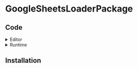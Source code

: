 # GoogleSheetsLoaderPackage

## Code
<details>
  <summary>Editor</summary>

  - [GoogleSheetEditor](Scripts/GoogleSheetEditor.cs) <br>
  - WindowEditor Layout 구현 클래스
    <br><br>
  - [GoogleSheetDataContainer](Scripts/GoogleSheetDataContainer.cs) <br><br>
  - [GoogleSheetResponse](Scripts/GoogleSheetResponse.cs) <br><br>
  - [GoogleSheetDefine](Scripts/GoogleSheetDefine.cs)

</details>

<details>
  <summary>Runtime</summary>

  - [GoogleSheetLoader](Scripts/Scripts/GoogleSheetLoader.cs)



</details>

## Installation
